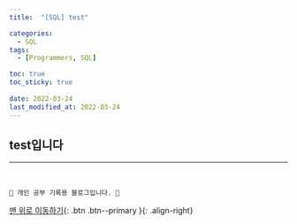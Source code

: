 ```yaml
---
title:  "[SQL] test"

categories:
  - SQL
tags:
  - [Programmers, SQL]

toc: true
toc_sticky: true
 
date: 2022-03-24
last_modified_at: 2022-03-24
---
```


## test입니다

***
<br>

    💛 개인 공부 기록용 블로그입니다. 👻

[맨 위로 이동하기](#){: .btn .btn--primary }{: .align-right}